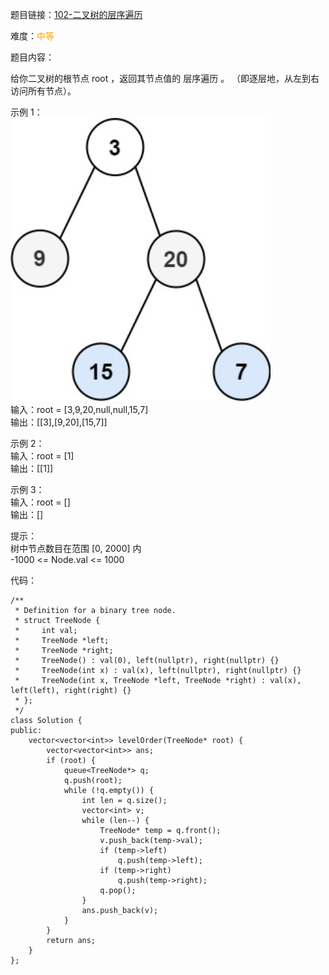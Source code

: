 题目链接：[102-二叉树的层序遍历](https://leetcode-cn.com/problems/binary-tree-level-order-traversal/)

难度：<font color="Orange">中等</font>

题目内容：

给你二叉树的根节点 root ，返回其节点值的 层序遍历 。 （即逐层地，从左到右访问所有节点）。

示例 1：<br>
![示例1](./102-二叉树的层序遍历.png)<br>
输入：root = [3,9,20,null,null,15,7]<br>
输出：\[[3],[9,20],[15,7]]

示例 2：<br>
输入：root = [1]<br>
输出：\[[1]]

示例 3：<br>
输入：root = []<br>
输出：[]

提示：<br>
树中节点数目在范围 [0, 2000] 内<br>
-1000 <= Node.val <= 1000


代码：
```
/**
 * Definition for a binary tree node.
 * struct TreeNode {
 *     int val;
 *     TreeNode *left;
 *     TreeNode *right;
 *     TreeNode() : val(0), left(nullptr), right(nullptr) {}
 *     TreeNode(int x) : val(x), left(nullptr), right(nullptr) {}
 *     TreeNode(int x, TreeNode *left, TreeNode *right) : val(x), left(left), right(right) {}
 * };
 */
class Solution {
public:
    vector<vector<int>> levelOrder(TreeNode* root) {
        vector<vector<int>> ans;
        if (root) {
            queue<TreeNode*> q;
            q.push(root);
            while (!q.empty()) {
                int len = q.size();
                vector<int> v;
                while (len--) {
                    TreeNode* temp = q.front();
                    v.push_back(temp->val);
                    if (temp->left)
                        q.push(temp->left);
                    if (temp->right)
                        q.push(temp->right);
                    q.pop();
                }
                ans.push_back(v);
            }
        }
        return ans;
    }
};
```